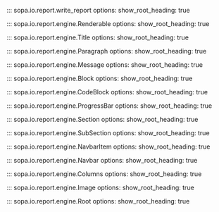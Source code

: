 ::: sopa.io.report.write_report
    options:
      show_root_heading: true

::: sopa.io.report.engine.Renderable
    options:
      show_root_heading: true

::: sopa.io.report.engine.Title
    options:
      show_root_heading: true

::: sopa.io.report.engine.Paragraph
    options:
      show_root_heading: true

::: sopa.io.report.engine.Message
    options:
      show_root_heading: true

::: sopa.io.report.engine.Block
    options:
      show_root_heading: true

::: sopa.io.report.engine.CodeBlock
    options:
      show_root_heading: true

::: sopa.io.report.engine.ProgressBar
    options:
      show_root_heading: true

::: sopa.io.report.engine.Section
    options:
      show_root_heading: true

::: sopa.io.report.engine.SubSection
    options:
      show_root_heading: true

::: sopa.io.report.engine.NavbarItem
    options:
      show_root_heading: true

::: sopa.io.report.engine.Navbar
    options:
      show_root_heading: true

::: sopa.io.report.engine.Columns
    options:
      show_root_heading: true

::: sopa.io.report.engine.Image
    options:
      show_root_heading: true

::: sopa.io.report.engine.Root
    options:
      show_root_heading: true

